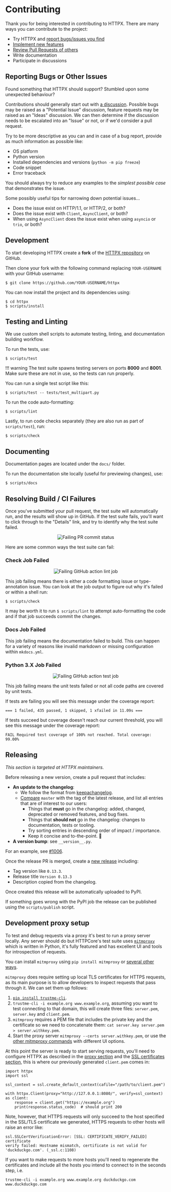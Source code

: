 # Contributing

Thank you for being interested in contributing to HTTPX.
There are many ways you can contribute to the project:

- Try HTTPX and [report bugs/issues you find](https://github.com/encode/httpx/issues/new)
- [Implement new features](https://github.com/encode/httpx/issues?q=is%3Aissue+is%3Aopen+label%3A%22good+first+issue%22)
- [Review Pull Requests of others](https://github.com/encode/httpx/pulls)
- Write documentation
- Participate in discussions

## Reporting Bugs or Other Issues

Found something that HTTPX should support?
Stumbled upon some unexpected behaviour?

Contributions should generally start out with [a discussion](https://github.com/encode/httpx/discussions).
Possible bugs may be raised as a "Potential Issue" discussion, feature requests may
be raised as an "Ideas" discussion. We can then determine if the discussion needs
to be escalated into an "Issue" or not, or if we'd consider a pull request.

Try to be more descriptive as you can and in case of a bug report,
provide as much information as possible like:

- OS platform
- Python version
- Installed dependencies and versions (`python -m pip freeze`)
- Code snippet
- Error traceback

You should always try to reduce any examples to the *simplest possible case*
that demonstrates the issue.

Some possibly useful tips for narrowing down potential issues...

- Does the issue exist on HTTP/1.1, or HTTP/2, or both?
- Does the issue exist with `Client`, `AsyncClient`, or both?
- When using `AsyncClient` does the issue exist when using `asyncio` or `trio`, or both?

## Development

To start developing HTTPX create a **fork** of the
[HTTPX repository](https://github.com/encode/httpx) on GitHub.

Then clone your fork with the following command replacing `YOUR-USERNAME` with
your GitHub username:

```shell
$ git clone https://github.com/YOUR-USERNAME/httpx
```

You can now install the project and its dependencies using:

```shell
$ cd httpx
$ scripts/install
```

## Testing and Linting

We use custom shell scripts to automate testing, linting,
and documentation building workflow.

To run the tests, use:

```shell
$ scripts/test
```

!!! warning
    The test suite spawns testing servers on ports **8000** and **8001**.
    Make sure these are not in use, so the tests can run properly.

You can run a single test script like this:

```shell
$ scripts/test -- tests/test_multipart.py
```

To run the code auto-formatting:

```shell
$ scripts/lint
```

Lastly, to run code checks separately (they are also run as part of `scripts/test`), run:

```shell
$ scripts/check
```

## Documenting

Documentation pages are located under the `docs/` folder.

To run the documentation site locally (useful for previewing changes), use:

```shell
$ scripts/docs
```

## Resolving Build / CI Failures

Once you've submitted your pull request, the test suite will automatically run, and the results will show up in GitHub.
If the test suite fails, you'll want to click through to the "Details" link, and try to identify why the test suite failed.

<p align="center" style="margin: 0 0 10px">
  <img src="https://raw.githubusercontent.com/encode/httpx/master/docs/img/gh-actions-fail.png" alt='Failing PR commit status'>
</p>

Here are some common ways the test suite can fail:

### Check Job Failed

<p align="center" style="margin: 0 0 10px">
  <img src="https://raw.githubusercontent.com/encode/httpx/master/docs/img/gh-actions-fail-check.png" alt='Failing GitHub action lint job'>
</p>

This job failing means there is either a code formatting issue or type-annotation issue.
You can look at the job output to figure out why it's failed or within a shell run:

```shell
$ scripts/check
```

It may be worth it to run `$ scripts/lint` to attempt auto-formatting the code
and if that job succeeds commit the changes.

### Docs Job Failed

This job failing means the documentation failed to build. This can happen for
a variety of reasons like invalid markdown or missing configuration within `mkdocs.yml`.

### Python 3.X Job Failed

<p align="center" style="margin: 0 0 10px">
  <img src="https://raw.githubusercontent.com/encode/httpx/master/docs/img/gh-actions-fail-test.png" alt='Failing GitHub action test job'>
</p>

This job failing means the unit tests failed or not all code paths are covered by unit tests.

If tests are failing you will see this message under the coverage report:

`=== 1 failed, 435 passed, 1 skipped, 1 xfailed in 11.09s ===`

If tests succeed but coverage doesn't reach our current threshold, you will see this
message under the coverage report:

`FAIL Required test coverage of 100% not reached. Total coverage: 99.00%`

## Releasing

*This section is targeted at HTTPX maintainers.*

Before releasing a new version, create a pull request that includes:

- **An update to the changelog**:
    - We follow the format from [keepachangelog](https://keepachangelog.com/en/1.0.0/).
    - [Compare](https://github.com/encode/httpx/compare/) `master` with the tag of the latest release, and list all entries that are of interest to our users:
        - Things that **must** go in the changelog: added, changed, deprecated or removed features, and bug fixes.
        - Things that **should not** go in the changelog: changes to documentation, tests or tooling.
        - Try sorting entries in descending order of impact / importance.
        - Keep it concise and to-the-point. 🎯
- **A version bump**: see `__version__.py`.

For an example, see [#1006](https://github.com/encode/httpx/pull/1006).

Once the release PR is merged, create a
[new release](https://github.com/encode/httpx/releases/new) including:

- Tag version like `0.13.3`.
- Release title `Version 0.13.3`
- Description copied from the changelog.

Once created this release will be automatically uploaded to PyPI.

If something goes wrong with the PyPI job the release can be published using the
`scripts/publish` script.

## Development proxy setup

To test and debug requests via a proxy it's best to run a proxy server locally.
Any server should do but HTTPCore's test suite uses
[`mitmproxy`](https://mitmproxy.org/) which is written in Python, it's fully
featured and has excellent UI and tools for introspection of requests.

You can install `mitmproxy` using `pip install mitmproxy` or [several
other ways](https://docs.mitmproxy.org/stable/overview-installation/).

`mitmproxy` does require setting up local TLS certificates for HTTPS requests,
as its main purpose is to allow developers to inspect requests that pass through
it. We can set them up follows:

1. [`pip install trustme-cli`](https://github.com/sethmlarson/trustme-cli/).
2. `trustme-cli -i example.org www.example.org`, assuming you want to test
connecting to that domain, this will create three files: `server.pem`,
`server.key` and `client.pem`.
3. `mitmproxy` requires a PEM file that includes the private key and the
certificate so we need to concatenate them:
`cat server.key server.pem > server.withkey.pem`.
4. Start the proxy server `mitmproxy --certs server.withkey.pem`, or use the
[other mitmproxy commands](https://docs.mitmproxy.org/stable/) with different
UI options.

At this point the server is ready to start serving requests, you'll need to
configure HTTPX as described in the
[proxy section](https://www.python-httpx.org/advanced/#http-proxying) and
the [SSL certificates section](https://www.python-httpx.org/advanced/#ssl-certificates),
this is where our previously generated `client.pem` comes in:

```
import httpx
import ssl

ssl_context = ssl.create_default_context(cafile="/path/to/client.pem")

with httpx.Client(proxy="http://127.0.0.1:8080/", verify=ssl_context) as client:
    response = client.get("https://example.org")
    print(response.status_code)  # should print 200
```

Note, however, that HTTPS requests will only succeed to the host specified
in the SSL/TLS certificate we generated, HTTPS requests to other hosts will
raise an error like:

```
ssl.SSLCertVerificationError: [SSL: CERTIFICATE_VERIFY_FAILED] certificate
verify failed: Hostname mismatch, certificate is not valid for
'duckduckgo.com'. (_ssl.c:1108)
```

If you want to make requests to more hosts you'll need to regenerate the
certificates and include all the hosts you intend to connect to in the
seconds step, i.e.

`trustme-cli -i example.org www.example.org duckduckgo.com www.duckduckgo.com`
